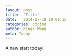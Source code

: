 ```yaml
---
layout: post 
title:  "Tilte"
date:   2014-07-18 10:09:15
categories: coding
author: Kingo Wang
meta: Today
---
```


A new start today!
